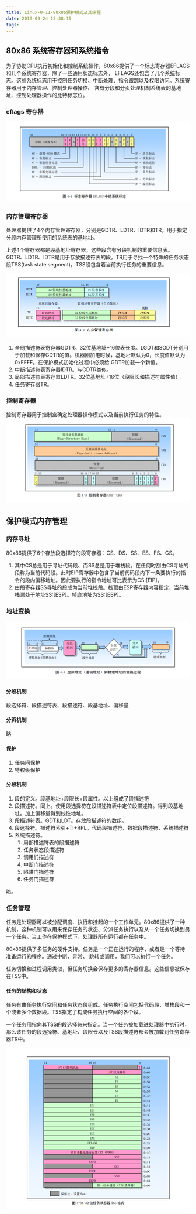 ```yaml
---
title: Linux-0-11-80x86保护模式及其编程
date: 2019-09-24 15:38:15
tags:
---
```


## 80x86 系统寄存器和系统指令

为了协助CPU执行初始化和控制系统操作，80x86提供了一个标志寄存器EFLAGS和几个系统寄存器，除了一些通用状态标志外，
EFLAGS还包含了几个系统标志。这些系统标志用于控制任务切换、中断处理、指令跟踪以及权限访问。系统寄存器用于内存管理、控制处理器操作、
含有分段和分页处理机制系统表的基地址、控制处理器操作的比特标志位。

### eflags 寄存器

![](../elfags.png)

### 内存管理寄存器

处理器提供了4个内存管理寄存器，分别是GDTR、LDTR、IDTR和TR。用于指定分段内存管理所使用的系统表的基地址。

上述4个寄存器都是段基地址寄存器，这些段含有分段机制的重要信息表。GDTR、LDTR、IDTR是用于存放描述符表的段。TR用于寻找一个特殊的任务状态段TSS(task state segment)。TSS段包含着当前执行任务的重要信息。

![](../sys-mm-register.png)

1. 全局描述符表寄存器GDTR。32位基地址+16位表长度。LGDT和SGDT分别用于加载和保存GDTR的值。机器刚加电时候，基地址默认为0，长度值默认为0xFFFF。在保护模式初始化过程中必须给 GDTR加载一个新值。
2. 中断描述符表寄存器IDTR。与GDTR类似。
3. 局部描述符表寄存器LDTR。32位基地址+16位（段限长和描述符属性值）
4. 任务寄存器TR。


### 控制寄存器

控制寄存器用于控制盒确定处理器操作模式以及当前执行任务的特性。
![](../cr.png)


## 保护模式内存管理

### 内存寻址
80x86提供了6个存放段选择符的段寄存器：CS、DS、SS、ES、FS、GS。
1. 其中CS总是用于寻址代码段、而SS总是用于堆栈段。在任何时刻由CS寻址的段称为当前代码段。此时EIP寄存器中包含了当前代码段内下一条要执行的指令的段内偏移地址。因此要执行的指令地址可比表示为CS:[EIP]。
2. 由段寄存器SS寻址的段成为当前堆栈段。栈顶由ESP寄存器内容指定，当前堆栈顶处于地址SS:[ESP]。帧底地址为SS:[EBP]。

### 地址变换

![](../segment.png)

#### 分段机制

段选择符、段描述符表、段描述符、段基地址、偏移量

#### 分页机制

略

#### 保护

1. 任务间保护
2. 特权级保护

#### 分段机制

1. 段的定义。段基地址+段限长+段属性。以上组成了段描述符
2. 段描述符。同上。使用段选择符在段描述符表中定位段描述符。得到段基地址。加上偏移量得到线性地址。
3. 段描述符表。GDT和LDT。存放段描述符的数组。
4. 段选择符。描述符索引+TI+RPL。代码段描述符、数据段描述符、系统描述符
5. 系统描述符。
   1. 局部描述符表的段描述符
   2. 任务状态段描述符
   3. 调用们描述符
   4. 中断门描述符
   5. 陷阱门描述符
   6. 任务门描述符

略。

### 任务管理

任务是处理器可以被分配调度、执行和挂起的一个工作单元。80x86提供了一种机制，这种机制可以用来保存任务的状态、分派任务执行以及从一个任务切换到另一个任务。当工作在保护模式下，处理器所有运行都在任务中。

80x86提供了多任务的硬件支持。任务是一个正在运行的程序，或者是一个等待准备运行的程序。通过中断、异常、 跳转或调用，我们可以执行一个任务。

任务切换和过程调用类似，但任务切换会保存更多的寄存器信息。这些信息被保存在TSS中。

#### 任务的结构和状态

任务有由任务执行空间和任务状态段组成。任务执行空间包括代码段、堆栈段和一个或者多个数据段。TSS指定了构成任务执行空间的各个段。

一个任务用指向其TSS的段选择符来指定。当一个任务被加载进处理器中执行时，那么该任务的段选择符、基地址、段限长以及TSS段描述符都会被加载到任务寄存器TR中。

![](../tss.png)

























